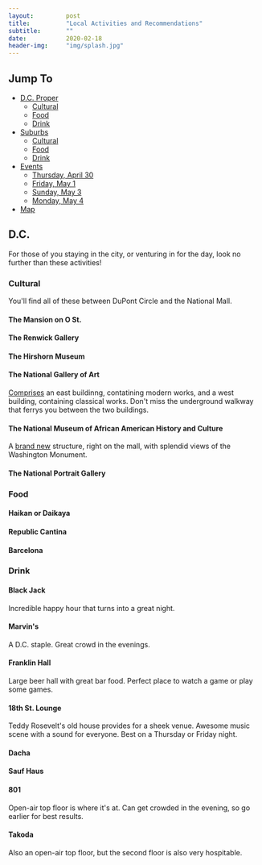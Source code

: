 ```yaml
---
layout:			post
title:  		"Local Activities and Recommendations"
subtitle:		""
date:   		2020-02-18
header-img: 	"img/splash.jpg"
---
```


## Jump To

- [D.C. Proper](#D.C.)
  * [Cultural](#Cultural)
  * [Food](#Food)
  * [Drink](#Drink)
- [Suburbs](#heading-1)
  * [Cultural](#Cultural)
  * [Food](#Food)
  * [Drink](#Drink)
- [Events](#Events)
  * [Thursday, April 30](#Thursday)
  * [Friday, May 1](#Friday)
  * [Sunday, May 3](#Sunday)
  * [Monday, May 4](#Monday)
- [Map](#Map)

## D.C.

For those of you staying in the city, or venturing in for the day, look no further than these activities!

### Cultural 

You'll find all of these between DuPont Circle and the National Mall.

#### The Mansion on O St.

#### The Renwick Gallery

#### The Hirshorn Museum

#### The National Gallery of Art
[Comprises](https://www.nga.gov/) an east buildinng, contatining modern works, and a west building, containing classical works. Don't miss the underground walkway that ferrys you between the two buildings.

#### The National Museum of African American History and Culture
A [brand new](https://nmaahc.si.edu/) structure, right on the mall, with splendid views of the Washington Monument. 

#### The National Portrait Gallery

### Food

#### Haikan or Daikaya

#### Republic Cantina

#### Barcelona

### Drink

#### Black Jack
Incredible happy hour that turns into a great night. 

#### Marvin's
A D.C. staple. Great crowd in the evenings. 

#### Franklin Hall
Large beer hall with great bar food. Perfect place to watch a game or play some games. 

#### 18th St. Lounge
Teddy Rosevelt's old house provides for a sheek venue. Awesome music scene with a sound for everyone. Best on a Thursday or Friday night.

#### Dacha

#### Sauf Haus

#### 801
Open-air top floor is where it's at. Can get crowded in the evening, so go earlier for best results.

#### Takoda
Also an open-air top floor, but the second floor is also very hospitable. 
